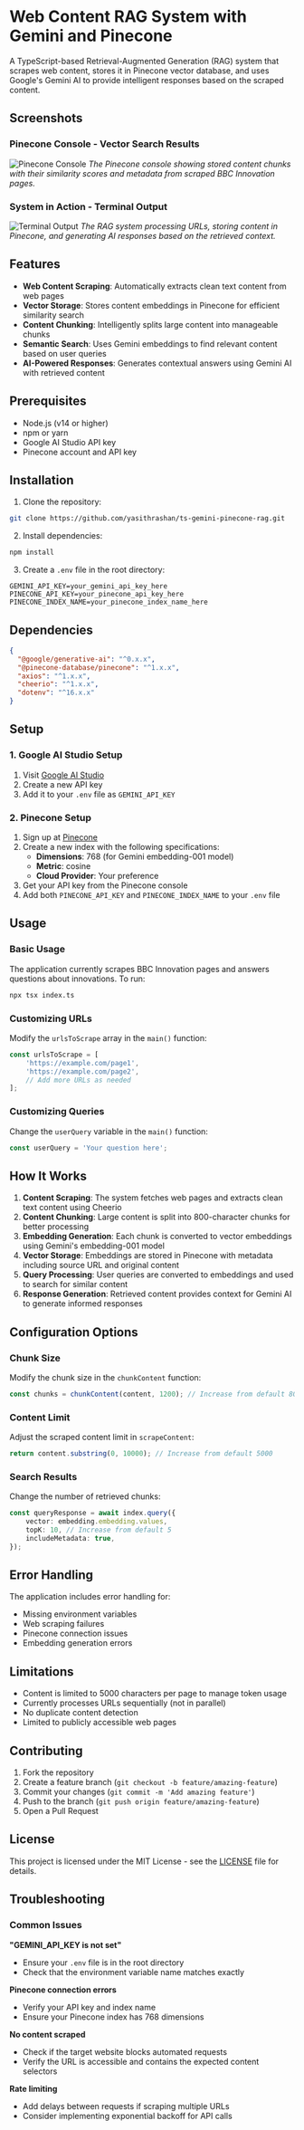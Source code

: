 # Web Content RAG System with Gemini and Pinecone

A TypeScript-based Retrieval-Augmented Generation (RAG) system that scrapes web content, stores it in Pinecone vector database, and uses Google's Gemini AI to provide intelligent responses based on the scraped content.

## Screenshots

### Pinecone Console - Vector Search Results
![Pinecone Console](docs/pinecone-console.png)
*The Pinecone console showing stored content chunks with their similarity scores and metadata from scraped BBC Innovation pages.*

### System in Action - Terminal Output
![Terminal Output](docs/pinecone-console.png)
*The RAG system processing URLs, storing content in Pinecone, and generating AI responses based on the retrieved context.*

## Features

- **Web Content Scraping**: Automatically extracts clean text content from web pages
- **Vector Storage**: Stores content embeddings in Pinecone for efficient similarity search
- **Content Chunking**: Intelligently splits large content into manageable chunks
- **Semantic Search**: Uses Gemini embeddings to find relevant content based on user queries
- **AI-Powered Responses**: Generates contextual answers using Gemini AI with retrieved content

## Prerequisites

- Node.js (v14 or higher)
- npm or yarn
- Google AI Studio API key
- Pinecone account and API key

## Installation

1. Clone the repository:
```bash
git clone https://github.com/yasithrashan/ts-gemini-pinecone-rag.git
```

2. Install dependencies:
```bash
npm install
```

3. Create a `.env` file in the root directory:
```env
GEMINI_API_KEY=your_gemini_api_key_here
PINECONE_API_KEY=your_pinecone_api_key_here
PINECONE_INDEX_NAME=your_pinecone_index_name_here
```

## Dependencies

```json
{
  "@google/generative-ai": "^0.x.x",
  "@pinecone-database/pinecone": "^1.x.x",
  "axios": "^1.x.x",
  "cheerio": "^1.x.x",
  "dotenv": "^16.x.x"
}
```

## Setup

### 1. Google AI Studio Setup
1. Visit [Google AI Studio](https://makersuite.google.com/app/apikey)
2. Create a new API key
3. Add it to your `.env` file as `GEMINI_API_KEY`

### 2. Pinecone Setup
1. Sign up at [Pinecone](https://www.pinecone.io/)
2. Create a new index with the following specifications:
   - **Dimensions**: 768 (for Gemini embedding-001 model)
   - **Metric**: cosine
   - **Cloud Provider**: Your preference
3. Get your API key from the Pinecone console
4. Add both `PINECONE_API_KEY` and `PINECONE_INDEX_NAME` to your `.env` file

## Usage

### Basic Usage

The application currently scrapes BBC Innovation pages and answers questions about innovations. To run:

```bash
npx tsx index.ts
```

### Customizing URLs

Modify the `urlsToScrape` array in the `main()` function:

```typescript
const urlsToScrape = [
    'https://example.com/page1',
    'https://example.com/page2',
    // Add more URLs as needed
];
```

### Customizing Queries

Change the `userQuery` variable in the `main()` function:

```typescript
const userQuery = 'Your question here';
```

## How It Works

1. **Content Scraping**: The system fetches web pages and extracts clean text content using Cheerio
2. **Content Chunking**: Large content is split into 800-character chunks for better processing
3. **Embedding Generation**: Each chunk is converted to vector embeddings using Gemini's embedding-001 model
4. **Vector Storage**: Embeddings are stored in Pinecone with metadata including source URL and original content
5. **Query Processing**: User queries are converted to embeddings and used to search for similar content
6. **Response Generation**: Retrieved content provides context for Gemini AI to generate informed responses

## Configuration Options

### Chunk Size
Modify the chunk size in the `chunkContent` function:
```typescript
const chunks = chunkContent(content, 1200); // Increase from default 800
```

### Content Limit
Adjust the scraped content limit in `scrapeContent`:
```typescript
return content.substring(0, 10000); // Increase from default 5000
```

### Search Results
Change the number of retrieved chunks:
```typescript
const queryResponse = await index.query({
    vector: embedding.embedding.values,
    topK: 10, // Increase from default 5
    includeMetadata: true,
});
```

## Error Handling

The application includes error handling for:
- Missing environment variables
- Web scraping failures
- Pinecone connection issues
- Embedding generation errors

## Limitations

- Content is limited to 5000 characters per page to manage token usage
- Currently processes URLs sequentially (not in parallel)
- No duplicate content detection
- Limited to publicly accessible web pages

## Contributing

1. Fork the repository
2. Create a feature branch (`git checkout -b feature/amazing-feature`)
3. Commit your changes (`git commit -m 'Add amazing feature'`)
4. Push to the branch (`git push origin feature/amazing-feature`)
5. Open a Pull Request

## License

This project is licensed under the MIT License - see the [LICENSE](LICENSE) file for details.

## Troubleshooting

### Common Issues

**"GEMINI_API_KEY is not set"**
- Ensure your `.env` file is in the root directory
- Check that the environment variable name matches exactly

**Pinecone connection errors**
- Verify your API key and index name
- Ensure your Pinecone index has 768 dimensions

**No content scraped**
- Check if the target website blocks automated requests
- Verify the URL is accessible and contains the expected content selectors

**Rate limiting**
- Add delays between requests if scraping multiple URLs
- Consider implementing exponential backoff for API calls
